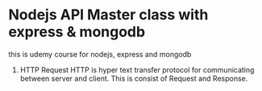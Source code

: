 # Nodejs API Master class with express & mongodb

this is udemy course for nodejs, express and mongodb

1. HTTP Request
   HTTP is hyper text transfer protocol for communicating between server and client. This is consist of Request and Response.
